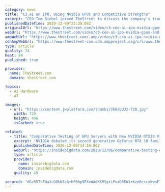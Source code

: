 ```yaml
---
category: news
title: "C3.ai on IPO, Using Nvidia GPUs and Competitive Strengths"
excerpt: "CEO Tom Siebel joined TheStreet to discuss the company's trading debut, its use of Nvidia GPU's and its biggest competitive strengths in comparison to rivals."
publishedDateTime: 2020-12-09T22:38:00Z
originalUrl: "https://www.thestreet.com/video/c3-ceo-ai-ipo-nvidia-gpus-and-competitive-strengths"
webUrl: "https://www.thestreet.com/video/c3-ceo-ai-ipo-nvidia-gpus-and-competitive-strengths"
ampWebUrl: "https://www.thestreet.com/.amp/video/c3-ceo-ai-ipo-nvidia-gpus-and-competitive-strengths"
cdnAmpWebUrl: "https://www-thestreet-com.cdn.ampproject.org/c/s/www.thestreet.com/.amp/video/c3-ceo-ai-ipo-nvidia-gpus-and-competitive-strengths"
type: article
quality: 74
heat: 84
published: true

provider:
  name: TheStreet.com
  domain: thestreet.com

topics:
  - AI Hardware
  - AI

images:
  - url: "https://content.jwplatform.com/thumbs/7E6sbUJ2-720.jpg"
    width: 720
    height: 406
    isCached: true

related:
  - title: "Comparative Testing of GPU Servers with New NVIDIA RTX30 Video Cards in AI/ML Tasks"
    excerpt: "NVIDIA debuted its second generation GeForce RTX 30 family of graphics cards, the Ampere RTX architecture. NVIDIA broke with tradition when its new generations of cards were sold more expensive than their predecessors,"
    publishedDateTime: 2020-12-06T14:10:00Z
    webUrl: "https://insidebigdata.com/2020/12/06/comparative-testing-of-gpu-servers-with-new-nvidia-rtx30-video-cards-in-ai-ml-tasks/"
    type: article
    provider:
      name: insidebigdata.com
      domain: insidebigdata.com
    quality: 45

secured: "dGeR5TsFUaXcO8kk5zA+hP6hp9EXeWAdKlMSgiLFvxD8EWi+Kze8cscykwnFl/Wh64BV4LlbE5qMWz8Cn9Ztii794uCavURZ/U7LkVKTZ0w404D+PF9qe7MP+43OKioWwin7IqLaCStzq+3ONvbou53Lv3QnuwbTodZUstST4hsoO7ZPFSsI2OQBmrpgjD5x9gnAbJn5FAoKkr9AM94qXjdKM05C0sQ8P3F8gErjlb6WbtEdwV0NVrCiOcJF5ar5B41Svnv2rdJ3wq69z5zKZstRuEGhyVRyJgrQWukpF7vDGrsqikufRt0eOInVh+OCLE3fyQWgCBhJ+SLBnMRQcM3m7sEbq5sQ8sM3XIsRj3M=;xr5f4fyMakZ3APu2IHn4IA=="
---
```


